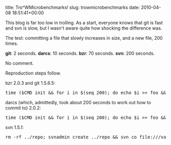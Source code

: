 title: Tro^WMicrobenchmarks!
slug: trowmicrobenchmarks
date: 2010-04-08 18:51:41+00:00

This blog is far too low in trolling.  As a start, everyone knows that git is fast and svn is slow, but I wasn't aware quite how shocking the difference was.

The test: committing a file that slowly increases in size, and a new file, 200 times.

<strong>git</strong>: 2 seconds.
<strong>darcs</strong>: 10 seconds.
<strong>bzr</strong>: 70 seconds.
<strong>svn</strong>: 200 seconds.

No comment.

Reproduction steps follow.
<!--more-->

bzr 2.0.3 and git 1.5.6.5:
<pre>time ($CMD init &amp;&amp; for i in $(seq 200); do echo $i &gt;&gt; foo && touch bar$i &amp;&amp; $CMD add * &&gt;/dev/null &amp;&amp; $CMD commit -m "Whoosh"; done)</pre>

darcs (which, admittedly, took about 200 seconds to work out how to commit to) 2.0.2:
<pre>time ($CMD init &amp;&amp; for i in $(seq 200); do echo $i &gt;&gt; foo &amp;&amp; touch bar$i &amp;&amp; $CMD add * &amp;&gt;/dev/null &amp;&amp; $CMD record -a -Aa -m "Whoosh"; done)</pre>

svn 1.5.1:
<pre>rm -rf ../repo; svnadmin create ../repo && svn co file:///var/tmp/repo . && time (for i in $(seq 200); do echo $i &gt;&gt; foo && touch bar$i && $CMD add * &amp;&amp; $CMD commit -m "Whoosh"; done)</pre>